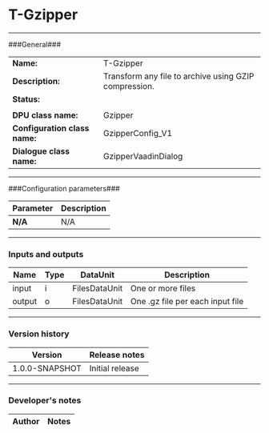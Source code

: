 # T-Gzipper #
----------

###General###

|                              |                                                               |
|------------------------------|---------------------------------------------------------------|
|**Name:**                     |T-Gzipper                                              |
|**Description:**              |Transform any file to archive using GZIP compression. |
|**Status:**                   |       |
|                              |                                                               |
|**DPU class name:**           |Gzipper     | 
|**Configuration class name:** |GzipperConfig_V1                           |
|**Dialogue class name:**      |GzipperVaadinDialog | 

***

###Configuration parameters###


|Parameter                        |Description                             |                                                        
|---------------------------------|----------------------------------------|
|**N/A**                                         |N/A                |

***

### Inputs and outputs ###

|Name                |Type       |DataUnit                         |Description                        |
|--------------------|-----------|---------------------------------|-----------------------------------|
|input |i |FilesDataUnit  |One or more files |
|output|o |FilesDataUnit  |One .gz file per each input file | 

***

### Version history ###

|Version            |Release notes                                   |
|-------------------|------------------------------------------------|
|1.0.0-SNAPSHOT              | Initial release |

***

### Developer's notes ###

|Author            |Notes                 |
|------------------|----------------------|

